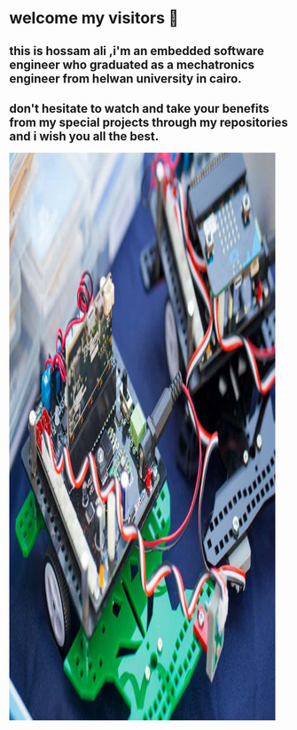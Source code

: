# welcome my visitors 👋
## this is hossam ali ,i'm an embedded software engineer who graduated as a mechatronics engineer from helwan university in cairo.
## don't hesitate to watch and take your benefits from my special projects through my repositories and i wish you all the best. 

<img src="https://github.com/HossamAS/HossamAS/blob/main/shutterstock_13717364781.jpg" height="1024" width="480">

